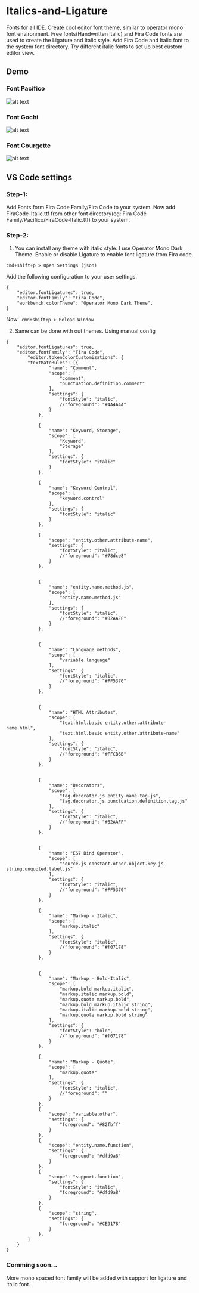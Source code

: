 # Italics-and-Ligature

Fonts for all IDE. Create cool editor font theme, similar to operator mono font environment. Free fonts(Handwritten italic) and Fira Code fonts are used to create the Ligature and Italic style. Add Fira Code and Italic font to the system font directory. Try different italic fonts to set up best custom editor view.

## Demo

### Font Pacifico

![alt text](https://raw.githubusercontent.com/deepanrajkumar/Italics-and-Ligature/master/assets/demo-1.jpg)

### Font Gochi

![alt text](https://raw.githubusercontent.com/deepanrajkumar/Italics-and-Ligature/master/assets/demo-2.jpg)

### Font Courgette

![alt text](https://raw.githubusercontent.com/deepanrajkumar/Italics-and-Ligature/master/assets/demo-3.jpg)


## VS Code settings

### Step-1:

Add Fonts form Fira Code Family/Fira Code to your system. Now add FiraCode-Italic.ttf from other font directory(eg: Fira Code Family/Pacifico/FiraCode-Italic.ttf) to your system.

### Step-2:

1. You can install any theme with italic style. I use Operator Mono Dark Theme. Enable or disable Ligature to enable font ligature from Fira code.

```
cmd+shift+p > Open Settings (json)
```
Add the following configuration to your user settings.
```
{
    "editor.fontLigatures": true,
    "editor.fontFamily": "Fira Code",
    "workbench.colorTheme": "Operator Mono Dark Theme",
}
```
Now ``` cmd+shift+p > Reload Window```

2. Same can be done with out themes. Using manual config 

```
{
    "editor.fontLigatures": true,
    "editor.fontFamily": "Fira Code",
        "editor.tokenColorCustomizations": {
        "textMateRules": [{
                "name": "Comment",
                "scope": [
                    "comment",
                    "punctuation.definition.comment"
                ],
                "settings": {
                    "fontStyle": "italic",
                    //"foreground": "#4A4A4A"
                }
            },
    
            {
                "name": "Keyword, Storage",
                "scope": [
                    "Keyword",
                    "Storage"
                ],
                "settings": {
                    "fontStyle": "italic"
                }
            },
    
            {
                "name": "Keyword Control",
                "scope": [
                    "keyword.control"
                ],
                "settings": {
                    "fontStyle": "italic"
                }
            },
    
            {
                "scope": "entity.other.attribute-name",
                "settings": {
                    "fontStyle": "italic",
                    //"foreground": "#78dce8"
                }
            },
    
    
            {
                "name": "entity.name.method.js",
                "scope": [
                    "entity.name.method.js"
                ],
                "settings": {
                    "fontStyle": "italic",
                    //"foreground": "#82AAFF"
                }
            },
    
    
            {
                "name": "Language methods",
                "scope": [
                    "variable.language"
                ],
                "settings": {
                    "fontStyle": "italic",
                    //"foreground": "#FF5370"
                }
            },
    
    
            {
                "name": "HTML Attributes",
                "scope": [
                    "text.html.basic entity.other.attribute-name.html",
                    "text.html.basic entity.other.attribute-name"
                ],
                "settings": {
                    "fontStyle": "italic",
                    //"foreground": "#FFCB6B"
                }
            },
    
    
            {
                "name": "Decorators",
                "scope": [
                    "tag.decorator.js entity.name.tag.js",
                    "tag.decorator.js punctuation.definition.tag.js"
                ],
                "settings": {
                    "fontStyle": "italic",
                    //"foreground": "#82AAFF"
                }
            },
    
    
            {
                "name": "ES7 Bind Operator",
                "scope": [
                    "source.js constant.other.object.key.js string.unquoted.label.js"
                ],
                "settings": {
                    "fontStyle": "italic",
                    //"foreground": "#FF5370"
                }
            },
    
            {
                "name": "Markup - Italic",
                "scope": [
                    "markup.italic"
                ],
                "settings": {
                    "fontStyle": "italic",
                    //"foreground": "#f07178"
                }
            },
    
    
            {
                "name": "Markup - Bold-Italic",
                "scope": [
                    "markup.bold markup.italic",
                    "markup.italic markup.bold",
                    "markup.quote markup.bold",
                    "markup.bold markup.italic string",
                    "markup.italic markup.bold string",
                    "markup.quote markup.bold string"
                ],
                "settings": {
                    "fontStyle": "bold",
                    //"foreground": "#f07178"
                }
            },
    
            {
                "name": "Markup - Quote",
                "scope": [
                    "markup.quote"
                ],
                "settings": {
                    "fontStyle": "italic",
                    //"foreground": ""
                }
            },
            {
                "scope": "variable.other",
                "settings": {
                    "foreground": "#82fbff"
                }
            },
            {
                "scope": "entity.name.function",
                "settings": {
                    "foreground": "#dfd9a8"
                }
            },
            {
                "scope": "support.function",
                "settings": {
                    "fontStyle": "italic",
                    "foreground": "#dfd9a8"
                }
            },
            {
                "scope": "string",
                "settings": {
                    "foreground": "#CE9178"
                }
            },
        ]
    }
}
```

### Comming soon...

More mono spaced font family will be added with support for ligature and italic font.
